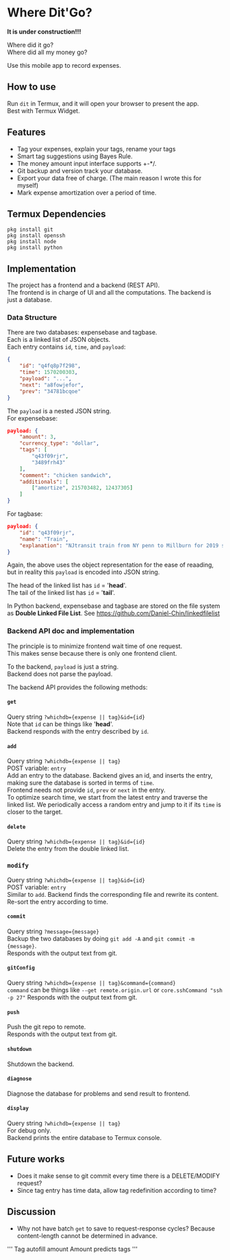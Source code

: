 # Where Dit'Go? 
**It is under construction!!!**  

Where did it go?  
Where did all my money go?  

Use this mobile app to record expenses.  

## How to use
Run `dit` in Termux, and it will open your browser to present the app.  
Best with Termux Widget.  

## Features
* Tag your expenses, explain your tags, rename your tags  
* Smart tag suggestions using Bayes Rule.  
* The money amount input interface supports +-*/.  
* Git backup and version track your database.  
* Export your data free of charge. (The main reason I wrote this for myself)  
* Mark expense amortization over a period of time.  

## Termux Dependencies
```
pkg install git
pkg install openssh
pkg install node
pkg install python
```

## Implementation
The project has a frontend and a backend (REST API).  
The frontend is in charge of UI and all the computations. The backend is just a database.  

### Data Structure
There are two databases: expensebase and tagbase.  
Each is a linked list of JSON objects.  
Each entry contains `id`, `time`, and `payload`:  
```JSON
{
    "id": "q4fq8p7f298", 
    "time": 1570200303,
    "payload": "...", 
    "next": "a8fowjefor", 
    "prev": "34781bcqoe"
}
```
The `payload` is a nested JSON string.  
For expensebase:  
```JSON
payload: {
    "amount": 3, 
    "currency_type": "dollar", 
    "tags": [
        "q43f09rjr", 
        "3489frh43"
    ], 
    "comment": "chicken sandwich", 
    "additionals": [
        ["amortize", 215703482, 12437305]
    ]
}
```
For tagbase:  
```JSON
payload: {
    "id": "q43f09rjr", 
    "name": "Train", 
    "explanation": "NJtransit train from NY penn to Millburn for 2019 semester"
}
```
Again, the above uses the object representation for the ease of reaading, but in reality this `payload` is encoded into JSON string.  

The head of the linked list has `id` = '__head__'.  
The tail of the linked list has `id` = '__tail__'.  

In Python backend, expensebase and tagbase are stored on the file system as **Double Linked File List**. See https://github.com/Daniel-Chin/linkedfilelist  

### Backend API doc and implementation
The principle is to minimize frontend wait time of one request.  
This makes sense because there is only one frontend client.  

To the backend, `payload` is just a string.  
Backend does not parse the payload.  

The backend API provides the following methods:  

#### `get`
Query string `?whichdb={expense || tag}&id={id}`  
Note that `id` can be things like '__head__'.  
Backend responds with the entry described by `id`.  

#### `add`
Query string `?whichdb={expense || tag}`  
POST variable: `entry`  
Add an entry to the database. Backend gives an id, and inserts the entry, making sure the database is sorted in terms of `time`.  
Frontend needs not provide `id`, `prev`  or `next` in the entry.  
To optimize search time, we start from the latest entry and traverse the linked list. We periodically access a random entry and jump to it if its `time` is closer to the target.  

#### `delete`
Query string `?whichdb={expense || tag}&id={id}`  
Delete the entry from the double linked list.  

### `modify`
Query string `?whichdb={expense || tag}&id={id}`  
POST variable: `entry`  
Similar to `add`. Backend finds the corresponding file and rewrite its content. Re-sort the entry according to time.  

#### `commit`
Query string `?message={message}`  
Backup the two databases by doing `git add -A` and `git commit -m {message}`.  
Responds with the output text from git.  

#### `gitConfig`
Query string `?whichdb={expense || tag}&command={command}`  
`command` can be things like `--get remote.origin.url` or `core.sshCommand "ssh -p 27"`
Responds with the output text from git.  

#### `push`
Push the git repo to remote.  
Responds with the output text from git.  

#### `shutdown`
Shutdown the backend.  

#### `diagnose`
Diagnose the database for problems and send result to frontend.  

#### `display`
Query string `?whichdb={expense || tag}`  
For debug only.  
Backend prints the entire database to Termux console.  

## Future works
* Does it make sense to git commit every time there is a DELETE/MODIFY request?  
* Since tag entry has time data, allow tag redefinition according to time?  

## Discussion
* Why not have batch `get` to save to request-response cycles? Because content-length cannot be determined in advance.  

'''
Tag autofill amount
Amount predicts tags
'''
